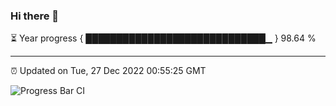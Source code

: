 ### Hi there 👋

⏳ Year progress { █████████████████████████████▁ } 98.64 %

---

⏰ Updated on Tue, 27 Dec 2022 00:55:25 GMT

![Progress Bar CI](https://github.com/liununu/liununu/workflows/Progress%20Bar%20CI/badge.svg)
